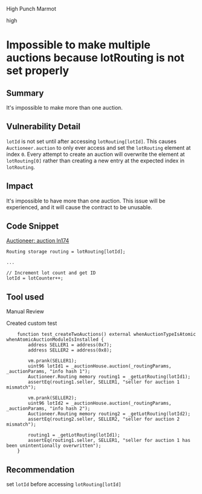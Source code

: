 High Punch Marmot

high

# Impossible to make multiple auctions because lotRouting is not set properly

## Summary
It's impossible to make more than one auction.

## Vulnerability Detail
`lotId` is not set until after accessing `lotRouting[lotId]`. This causes
`Auctioneer.auction` to only ever access and set the `lotRouting` element at index `0`.
Every attempt to create an auction will overwrite the element at `lotRouting[0]` rather than creating a new entry at the expected index in `lotRouting`.

## Impact
It's impossible to have more than one auction. This issue will be experienced, and it will cause the contract to be unusable.

## Code Snippet
[Auctioneer: auction ln174](https://github.com/sherlock-audit/2024-03-axis-finance/blob/main/moonraker/src/bases/Auctioneer.sol#L174)
```solidity
Routing storage routing = lotRouting[lotId];

...

// Increment lot count and get ID
lotId = lotCounter++;
```

## Tool used

Manual Review

Created custom test
```solidity
    function test_createTwoAuctions() external whenAuctionTypeIsAtomic whenAtomicAuctionModuleIsInstalled {
        address SELLER1 = address(0x7);
        address SELLER2 = address(0x8);

        vm.prank(SELLER1);
        uint96 lotId1 = _auctionHouse.auction(_routingParams, _auctionParams, "info hash 1");
        Auctioneer.Routing memory routing1 = _getLotRouting(lotId1);
        assertEq(routing1.seller, SELLER1, "seller for auction 1 mismatch");

        vm.prank(SELLER2);
        uint96 lotId2 = _auctionHouse.auction(_routingParams, _auctionParams, "info hash 2");
        Auctioneer.Routing memory routing2 = _getLotRouting(lotId2);
        assertEq(routing2.seller, SELLER2, "seller for auction 2 mismatch");

        routing1 = _getLotRouting(lotId1);
        assertEq(routing1.seller, SELLER1, "seller for auction 1 has been unintentionally overwritten");
    }
```

## Recommendation
set `lotId` before accessing `lotRouting[lotId]`
